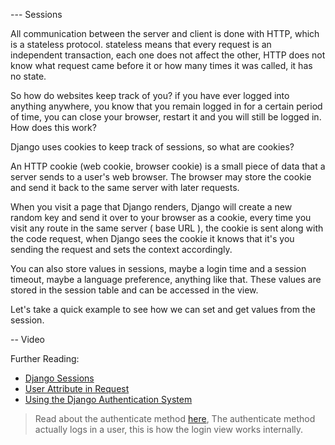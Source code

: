 --- Sessions

All communication between the server and client is done with HTTP, which is a stateless protocol. stateless means that every request is an independent transaction, each one does not affect the other, HTTP does not know what request came before it or how many times it was called, it has no state.

So how do websites keep track of you? if you have ever logged into anything anywhere, you know that you remain logged in for a certain period of time, you can close your browser, restart it and you will still be logged in. How does this work?

Django uses cookies to keep track of sessions, so what are cookies?

An HTTP cookie (web cookie, browser cookie) is a small piece of data that a server sends to a user's web browser. The browser may store the cookie and send it back to the same server with later requests.

When you visit a page that Django renders, Django will create a new random key and send it over to your browser as a cookie, every time you visit any route in the same server ( base URL ), the cookie is sent along with the code request, when Django sees the cookie it knows that it's you sending the request and sets the context accordingly.

You can also store values in sessions, maybe a login time and a session timeout, maybe a language preference, anything like that. These values are stored in the session table and can be accessed in the view.

Let's take a quick example to see how we can set and get values from the session.

-- Video

Further Reading:  
- [Django Sessions](https://docs.djangoproject.com/en/4.0/topics/http/sessions/)
- [User Attribute in Request](https://docs.djangoproject.com/en/4.0/ref/request-response/#django.http.HttpRequest.user)
- [Using the Django Authentication System](https://docs.djangoproject.com/en/4.0/topics/auth/default/#using-the-django-authentication-system)
> Read about the authenticate method [here](https://docs.djangoproject.com/en/4.0/topics/auth/default/#using-the-django-authentication-system), The authenticate method actually logs in a user, this is how the login view works internally.
